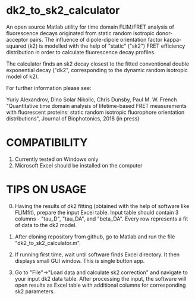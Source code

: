 dk2_to_sk2_calculator
=======


An open source Matlab utility for time domain FLIM/FRET analysis of fluorescence decays originated from static random isotropic donor-acceptor pairs. The influence of dipole-dipole orientation factor kappa-squared (k2) is modelled with the help of "static" ("sk2") FRET efficiency distribution in order to calculate fluorescence decay profiles. 

The calculator finds an sk2 decay closest to the fitted conventional double exponential decay ("dk2", corresponding to the dynamic random isotropic model of k2).

For further information please see:

Yuriy Alexandrov, Dino Solar Nikolic, Chris Dunsby, Paul M. W. French
"Quantitative time domain analysis of lifetime-based FRET measurements with fluorescent proteins: static random isotropic fluorophore orientation distributions", 
Journal of Biophotonics, 2018 (in press)


COMPATIBILITY
=======

1. Currently tested on Windows only
2. Microsoft Excel should be installed on the computer


TIPS ON USAGE
=======

0. Having the results of dk2 fitting (obtained with the help of software like FLIMfit), prepare the input Excel table.
Input table should contain 3 columns - "tau_D", "tau_DA", and "beta_DA". Every row represents a fit of data to the dk2 model. 

1. After cloning repository from github, go to Matlab and run the file "dk2_to_sk2_calculator.m".

2. If running first time, wait until software finds Excel directory. It then displays small GUI window. This is single button app.

3. Go to "File"->"Load data and calculate sk2 correction" and navigate to your input dk2 data table. 
After processing the input, the software will open results as Excel table with additional columns for corresponding sk2 parameters.



